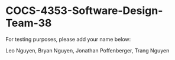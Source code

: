 # COCS-4353-Software-Design-Team-38
For testing purposes, please add your name below:

Leo Nguyen, 
Bryan Nguyen, 
Jonathan Poffenberger, 
Trang Nguyen
